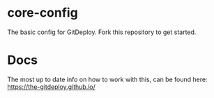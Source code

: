 # core-config
The basic config for GitDeploy. Fork this repository to get started.

# Docs
The most up to date info on how to work with this, can be found here: https://the-gitdeploy.github.io/

